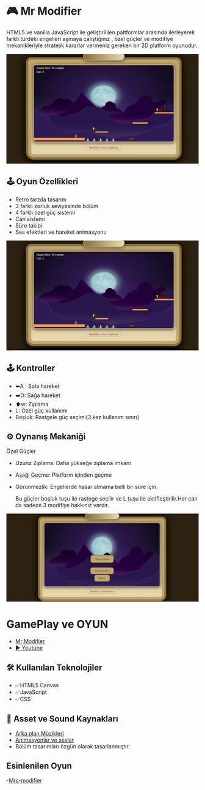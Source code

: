 # 🎮 Mr Modifier
 HTML5 ve vanilla JavaScript ile geliştirililen paltformlar arasında ilerleyerek
farklı türdeki engelleri aşmaya çalıştığınız , özel güçler ve modifiye mekanikleriyle 
stratejik kararlar vermeniz gereken bir 2D platform oyunudur.

![Oyun Ekran Görüntüsü](images/ss2.PNG)

##  🕹️ Oyun Özellikleri

- Retro tarzda tasarım
- 3 farklı zorluk seviyesinde bölüm 
- 4 farklı özel güç sistemi
- Can sistemi
- Süre takibi
- Ses efektleri ve hareket animasyonu
  
![Oyun Ekran Görüntüsü](images/ss2.PNG)

## 🕹️ Kontroller

- ⬅️A : Sola hareket
- ➡️D: Sağa hareket
- ⬆️w: Zıplama
- L: Özel güç kullanımı
- Boşluk: Rastgele güç seçimi(3 kez kullanım sınırı)

## ⚙️ Oynanış Mekaniği
Özel Güçler
- Uzunz Zıplama: Daha yükseğe zıplama imkanı
- Aşağı Geçme: Platform içinden geçme
- Görünmezlik: Engellerde hasar almama belli bir süre için.

  Bu güçler boşluk tuşu ile rastege seçilir ve L tuşu ile aktifleştirilir.Her can da sadece 3 modifiye hakkınız vardır.

![Oyun Ekran Görüntüsü](images/ss1.PNG)

# GamePlay ve OYUN 
- [Mr Modifier](https://miracbygl.github.io/Mr.Modifier/)
- [▶️ Youtube](https://youtu.be/ksYXobOBeRc)



## 🛠️ Kullanılan Teknolojiler
- ✅HTML5 Canvas
- ✅JavaScript
- ✅CSS

## 🎨 Asset ve Sound Kaynakları
- [Arka plan Müzikleri](https://github.com/miracbygl/Mr.Modifier)
- [Animasyonlar ve sesler](https://brackeysgames.itch.io/brackeys-platformer-bundle)
- Bölüm tasarımları özgün olarak tasarlanmıştır.

## Esinlenilen Oyun
-[Mrs-modifier](https://walaber-ent.itch.io/mrs-modifier)
